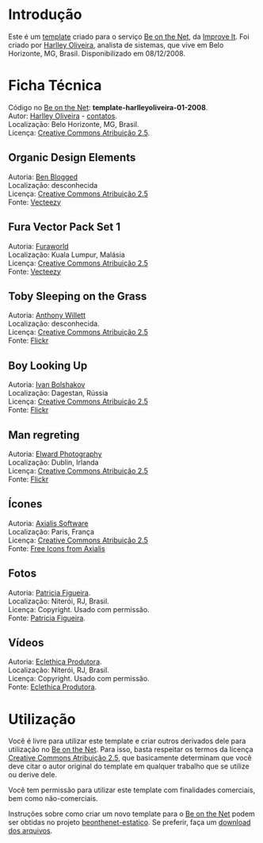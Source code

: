 # Introdução

Este é um [template][0] criado para o serviço [Be on the Net][], da [Improve It][]. Foi criado por [Harlley Oliveira][1], analista de sistemas, que vive em Belo Horizonte, MG, Brasil. Disponibilizado em 08/12/2008.

# Ficha Técnica

Código no [Be on the Net][]: **template-harlleyoliveira-01-2008**.  
Autor: [Harlley Oliveira][1] - [contatos][2].  
Localização: Belo Horizonte, MG, Brasil.  
Licença: [Creative Commons Atribuição 2.5][cc].  

## Organic Design Elements

Autoria: [Ben Blogged][o1]  
Localização: desconhecida  
Licença: [Creative Commons Atribuição 2.5][cc]  
Fonte: [Vecteezy][o2]  

## Fura Vector Pack Set 1

Autoria: [Furaworld][f1]  
Localização: Kuala Lumpur, Malásia  
Licença: [Creative Commons Atribuição 2.5][cc]  
Fonte: [Vecteezy][f2]  

## Toby Sleeping on the Grass

Autoria: [Anthony Willett][t1]  
Localização: desconhecida.  
Licença: [Creative Commons Atribuição 2.5][cc]  
Fonte: [Flickr][t2]  

## Boy Looking Up

Autoria: [Ivan Bolshakov][b1]  
Localização: Dagestan, Rússia  
Licença: [Creative Commons Atribuição 2.5][cc]  
Fonte: [Flickr][b2]  

## Man regreting

Autoria: [Elward Photography][m1]  
Localização: Dublin, Irlanda  
Licença: [Creative Commons Atribuição 2.5][cc]  
Fonte: [Flickr][m2]  

## Ícones

Autoria: [Axialis Software][i1]  
Localização: Paris, França  
Licença: [Creative Commons Atribuição 2.5][cc]  
Fonte: [Free Icons from Axialis][i2]  

## Fotos

Autoria: [Patricia Figueira][p].   
Localização: Niterói, RJ, Brasil.  
Licença: Copyright. Usado com permissão.  
Fonte: [Patricia Figueira][p].  

## Vídeos

Autoria: [Eclethica Produtora][e].  
Localização: Niterói, RJ, Brasil.  
Licença: Copyright. Usado com permissão.  
Fonte: [Eclethica Produtora][e].

# Utilização

Você é livre para utilizar este template e criar outros derivados dele para utilização no [Be on the Net][]. Para isso, basta respeitar os termos da licença [Creative Commons Atribuição 2.5][cc], que basicamente determinam que você deve citar o autor original do template em qualquer trabalho que se utilize ou derive dele. 

Você tem permissão para utilizar este template com finalidades comerciais, bem como não-comerciais. 

Instruções sobre como criar um novo template para o [Be on the Net][] podem ser obtidas no projeto [beonthenet-estatico][be]. Se preferir, faça um [download dos arquivos][d].

[Be on the Net]: http://beonthe.net "Be on the Net"
[Improve It]: http://improveit.com.br "Improve It"
[cc]: http://creativecommons.org/licenses/by/2.5/br/ "Creative Commons Atribuição 2.5"
[p]:  http://www.patriciafigueira.com.br "Patricia Figueira"
[e]:  http://www.eclethicaprodutora.com.br "Eclethica Produtora"
[be]: http://github.com/viniciusteles/beonthenet-estatico/tree/master
[d]: http://github.com/viniciusteles/beonthenet-estatico/zipball/master

[0]: http://beonthe.net/galerias/templates/galeria/72157610813229212/1
[1]: http://webtoo.com.br/
[2]: http://www.webtoo.com.br/contato/

[o1]: http://benblogged.com/
[o2]: http://www.vecteezy.com/vf/172-Organic-Design-Elements

[f1]: http://furaworld.deviantart.com/
[f2]: http://www.vecteezy.com/vf/145-Fura-Vector-Pack-Set-1

[t1]: http://www.flickr.com/photos/anto164/
[t2]: http://www.flickr.com/photos/anto164/2437044413/

[b1]: http://bolshakov.ru/
[b2]: http://www.flickr.com/photos/bolshakov/381058337/

[m1]: http://www.elward-photography.com
[m2]: http://flickr.com/photos/elward-photography/2854988828/

[i1]: http://www.axialis.com
[i2]: http://www.axialis.com/free/icons/